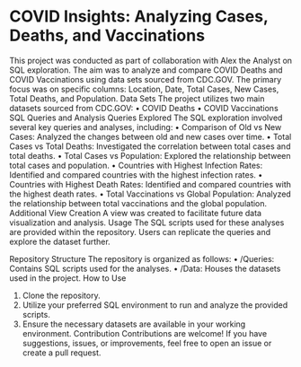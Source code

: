 # COVID Insights: Analyzing Cases, Deaths, and Vaccinations
This project was conducted as part of collaboration with Alex the Analyst on SQL exploration. The aim was to analyze and compare COVID Deaths and COVID Vaccinations using data sets sourced from CDC.GOV. The primary focus was on specific columns: Location, Date, Total Cases, New Cases, Total Deaths, and Population.
Data Sets
The project utilizes two main datasets sourced from CDC.GOV:
•	COVID Deaths
•	COVID Vaccinations
SQL Queries and Analysis
Queries Explored
The SQL exploration involved several key queries and analyses, including:
•	Comparison of Old vs New Cases: Analyzed the changes between old and new cases over time.
•	Total Cases vs Total Deaths: Investigated the correlation between total cases and total deaths.
•	Total Cases vs Population: Explored the relationship between total cases and population.
•	Countries with Highest Infection Rates: Identified and compared countries with the highest infection rates.
•	Countries with Highest Death Rates: Identified and compared countries with the highest death rates.
•	Total Vaccinations vs Global Population: Analyzed the relationship between total vaccinations and the global population.
Additional View Creation
A view was created to facilitate future data visualization and analysis.
Usage
The SQL scripts used for these analyses are provided within the repository. Users can replicate the queries and explore the dataset further.

Repository Structure
The repository is organized as follows:
•	/Queries: Contains SQL scripts used for the analyses.
•	/Data: Houses the datasets used in the project.
How to Use
1.	Clone the repository.
2.	Utilize your preferred SQL environment to run and analyze the provided scripts.
3.	Ensure the necessary datasets are available in your working environment.
Contribution
Contributions are welcome! If you have suggestions, issues, or improvements, feel free to open an issue or create a pull request.
